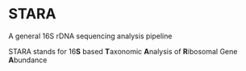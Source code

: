 # STARA
A general 16S rDNA sequencing analysis pipeline

STARA stands for 16**S** based **T**axonomic **A**nalysis of **R**ibosomal Gene **A**bundance
